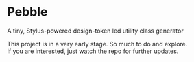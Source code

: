 # Pebble
A tiny, Stylus-powered design-token led utility class generator

This project is in a very early stage. So much to do and explore.  
If you are interested, just watch the repo for further updates.
